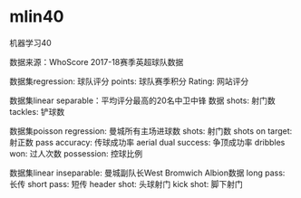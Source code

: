 # mlin40
机器学习40

数据来源：WhoScore 2017-18赛季英超球队数据

数据集regression: 球队评分
points: 球队赛季积分
Rating: 网站评分

数据集linear separable：平均评分最高的20名中卫中锋 数据
shots: 射门数
tackles: 铲球数

数据集poisson regression: 曼城所有主场进球数
shots: 射门数
shots on target: 射正数
pass accuracy: 传球成功率
aerial dual success: 争顶成功率
dribbles won: 过人次数
possession: 控球比例

数据集linear inseparable: 曼城副队长West Bromwich Albion数据
long pass: 长传
short pass: 短传
header shot: 头球射门
kick shot: 脚下射门
